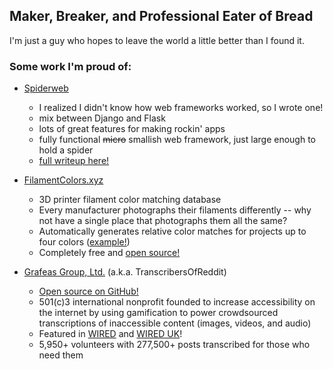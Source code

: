 ## Maker, Breaker, and Professional Eater of Bread

I'm just a guy who hopes to leave the world a little better than I found it.

### Some work I'm proud of:

- [Spiderweb]
  - I realized I didn't know how web frameworks worked, so I wrote one!
  - mix between Django and Flask
  - lots of great features for making rockin' apps
  - fully functional ~~micro~~ smallish web framework, just large enough to hold a spider
  - [full writeup here!]

- [FilamentColors.xyz]
  - 3D printer filament color matching database
  - Every manufacturer photographs their filaments differently -- why not have a single place that photographs them all the same?
  - Automatically generates relative color matches for projects up to four colors ([example!])
  - Completely free and [open source!] 

- [Grafeas Group, Ltd.] (a.k.a. TranscribersOfReddit)
  - [Open source on GitHub!]
  - 501(c)3 international nonprofit founded to increase accessibility on the internet by using gamification to power crowdsourced transcriptions of inaccessible content (images, videos, and audio)
  - Featured in [WIRED] and [WIRED UK]!
  - 5,950+ volunteers with 277,500+ posts transcribed for those who need them

<!-- links -->
[Spiderweb]: https://itsthejoker.github.io/spiderweb/#/
[full writeup here!]: https://itsthejoker.github.io/spiderweb-the-tiny-web-framework/
[Grafeas Group, Ltd.]: https://grafeas.org
[Open source on GitHub!]: https://github.com/grafeasgroup
[WIRED]: https://www.wired.com/story/online-altruists-are-making-reddit-more-accessible/
[WIRED UK]: https://www.wired.co.uk/article/transcribers-of-reddit
[FilamentColors.xyz]: https://filamentcolors.xyz
[example!]: https://filamentcolors.xyz/library/collection/464,359,117,171/
[open source!]: https://github.com/itsthejoker/filamentcolors.xyz
